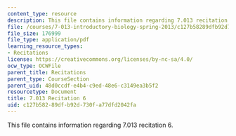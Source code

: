 ```yaml
---
content_type: resource
description: This file contains information regarding 7.013 recitation 6.
file: /courses/7-013-introductory-biology-spring-2013/c127b58289dfb92d730fa77dfd2042fa_MIT7_013S12_Recitation_6.pdf
file_size: 176999
file_type: application/pdf
learning_resource_types:
- Recitations
license: https://creativecommons.org/licenses/by-nc-sa/4.0/
ocw_type: OCWFile
parent_title: Recitations
parent_type: CourseSection
parent_uid: 48d0ccdf-e4b4-c9ed-48e6-c3149ea3b5f2
resourcetype: Document
title: 7.013 Recitation 6
uid: c127b582-89df-b92d-730f-a77dfd2042fa
---
```

This file contains information regarding 7.013 recitation 6.